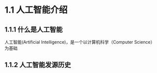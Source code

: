 # 1.1 人工智能介绍

## 1.1.1 什么是人工智能

人工智能(Artificial Intelligence)，是一个以计算机科学（Computer Science）为基础

## 1.1.2 人工智能发源历史



